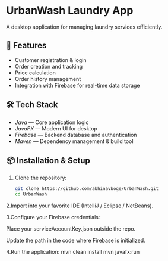 # UrbanWash Laundry App

A desktop application for managing laundry services efficiently.

## 🚀 Features
- Customer registration & login
- Order creation and tracking
- Price calculation
- Order history management
- Integration with Firebase for real-time data storage

## 🛠 Tech Stack
- *Java* — Core application logic
- *JavaFX* — Modern UI for desktop
- *Firebase* — Backend database and authentication
- *Maven* — Dependency management & build tool

## 📦 Installation & Setup
1. Clone the repository:
   ```bash
   git clone https://github.com/abhinavboge/UrbanWash.git
   cd UrbanWash
2.Import into your favorite IDE (IntelliJ / Eclipse / NetBeans).

3.Configure your Firebase credentials:

  Place your serviceAccountKey.json outside the repo.

  Update the path in the code where Firebase is initialized.

4.Run the application:
mvn clean install
mvn javafx:run
